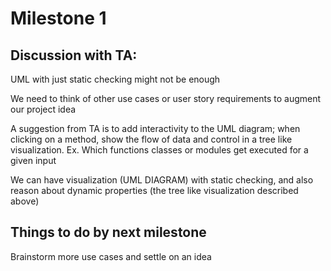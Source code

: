 # Milestone 1 #

## Discussion with TA:
UML with just static checking might not be enough

We need to think of other use cases or user story requirements to augment our project idea

A suggestion from TA is to add interactivity to the UML diagram; when clicking on a method, show the flow of data and control in a tree like visualization. Ex. Which functions classes or modules get executed for a given input

We can have visualization (UML DIAGRAM) with static checking, and also reason about dynamic properties (the tree like visualization described above)

## Things to do by next milestone
Brainstorm more use cases and settle on an idea
